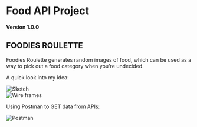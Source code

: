 # Food API Project

**Version 1.0.0**

## FOODIES ROULETTE

Foodies Roulette generates random images of food, which can be used as a way to pick out a food category when you're undecided.

A quick look into my idea:

![Sketch](https://i.imgur.com/SHAiggJ.jpg?1)  
![Wire frames](https://i.imgur.com/govqVti.png)  

Using Postman to GET data from APIs:

![Postman](https://i.imgur.com/lc18WGM.png)  